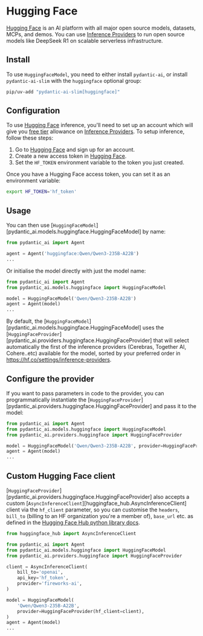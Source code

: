 # Hugging Face

[Hugging Face](https://huggingface.co/) is an AI platform with all major open source models, datasets, MCPs, and demos. You can use [Inference Providers](https://huggingface.co/docs/inference-providers) to run open source models like DeepSeek R1 on scalable serverless infrastructure.

## Install

To use `HuggingFaceModel`, you need to either install `pydantic-ai`, or install `pydantic-ai-slim` with the `huggingface` optional group:

```bash
pip/uv-add "pydantic-ai-slim[huggingface]"
```

## Configuration

To use [Hugging Face](https://huggingface.co/) inference, you'll need to set up an account which will give you [free tier](https://huggingface.co/docs/inference-providers/pricing) allowance on [Inference Providers](https://huggingface.co/docs/inference-providers). To setup inference, follow these steps:

1. Go to [Hugging Face](https://huggingface.co/join) and sign up for an account.
2. Create a new access token in [Hugging Face](https://huggingface.co/settings/tokens).
3. Set the `HF_TOKEN` environment variable to the token you just created.

Once you have a Hugging Face access token, you can set it as an environment variable:

```bash
export HF_TOKEN='hf_token'
```

## Usage

You can then use [`HuggingFaceModel`][pydantic_ai.models.huggingface.HuggingFaceModel] by name:

```python
from pydantic_ai import Agent

agent = Agent('huggingface:Qwen/Qwen3-235B-A22B')
...
```

Or initialise the model directly with just the model name:

```python
from pydantic_ai import Agent
from pydantic_ai.models.huggingface import HuggingFaceModel

model = HuggingFaceModel('Qwen/Qwen3-235B-A22B')
agent = Agent(model)
...
```

By default, the [`HuggingFaceModel`][pydantic_ai.models.huggingface.HuggingFaceModel] uses the
[`HuggingFaceProvider`][pydantic_ai.providers.huggingface.HuggingFaceProvider] that will select automatically
the first of the inference providers (Cerebras, Together AI, Cohere..etc) available for the model, sorted by your
preferred order in https://hf.co/settings/inference-providers.

## Configure the provider

If you want to pass parameters in code to the provider, you can programmatically instantiate the
[`HuggingFaceProvider`][pydantic_ai.providers.huggingface.HuggingFaceProvider] and pass it to the model:

```python
from pydantic_ai import Agent
from pydantic_ai.models.huggingface import HuggingFaceModel
from pydantic_ai.providers.huggingface import HuggingFaceProvider

model = HuggingFaceModel('Qwen/Qwen3-235B-A22B', provider=HuggingFaceProvider(api_key='hf_token', provider_name='nebius'))
agent = Agent(model)
...
```

## Custom Hugging Face client

[`HuggingFaceProvider`][pydantic_ai.providers.huggingface.HuggingFaceProvider] also accepts a custom
[`AsyncInferenceClient`][huggingface_hub.AsyncInferenceClient] client via the `hf_client` parameter, so you can customise
the `headers`, `bill_to` (billing to an HF organization you're a member of), `base_url` etc. as defined in the
[Hugging Face Hub python library docs](https://huggingface.co/docs/huggingface_hub/package_reference/inference_client).

```python
from huggingface_hub import AsyncInferenceClient

from pydantic_ai import Agent
from pydantic_ai.models.huggingface import HuggingFaceModel
from pydantic_ai.providers.huggingface import HuggingFaceProvider

client = AsyncInferenceClient(
    bill_to='openai',
    api_key='hf_token',
    provider='fireworks-ai',
)

model = HuggingFaceModel(
    'Qwen/Qwen3-235B-A22B',
    provider=HuggingFaceProvider(hf_client=client),
)
agent = Agent(model)
...
```

